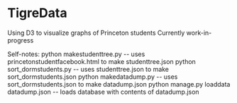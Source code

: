 TigreData
==============
Using D3 to visualize graphs of Princeton students
Currently work-in-progress

Self-notes: 
python makestudenttree.py -- uses princetonstudentfacebook.html to make studenttree.json
python sort_dormstudents.py -- uses studenttree.json to make sort_dormstudents.json
python makedatadump.py -- uses sort_dormstudents.json to make datadump.json
python manage.py loaddata datadump.json -- loads database with contents of datadump.json
